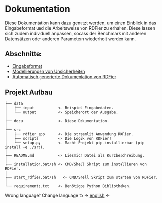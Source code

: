 Dokumentation
=============
Diese Dokumentation kann dazu genutzt werden, um einen Einblick in das Eingabeformat und die Arbeitsweise von RDFier zu erhalten.
Diese lassen sich zudem individuell anpassen, sodass der Benchmark mit anderen Datensätzen oder anderen Parametern wiederholt werden kann.

Abschnitte:
-----------
 * [Eingabeformat](1_eingabeformat.md)
 * [Modellierungen von Unsicherheiten](3_modellierungen.md)
 * [Automatisch generierte Dokumentation von RDFier](rdfier.md)

Projekt Aufbau
--------------

    ├── data
    │   ├── input           <- Beispiel Eingabedaten.
    │   └── output          <- Speicherort der Ausgabe.
    │
    ├── docu                <- Diese Dokumentation.
    │  
    ├── src
    │   ├── rdfier_app      <- Die streamlit Anwendung RDFier.
    │   ├── scripts         <- Die Logik von RDFier!
    │   └── setup.py        <- Macht Projekt pip-installierbar (pip install -e ./src).
    │
    ├── README.md           <- Liesmich Datei als Kurzbeschreibung.
    │
    ├── installation.bat/sh <- CMD/Shell Skript zum installieren von RDFier.
    │
    ├── start_rdfier.bat/sh   <- CMD/Shell Skript zum starten von RDFier.
    │
    └── requirements.txt    <- Benötigte Python Bibliotheken.


Wrong language? Change language to -> [english](documentation_en.md) <-